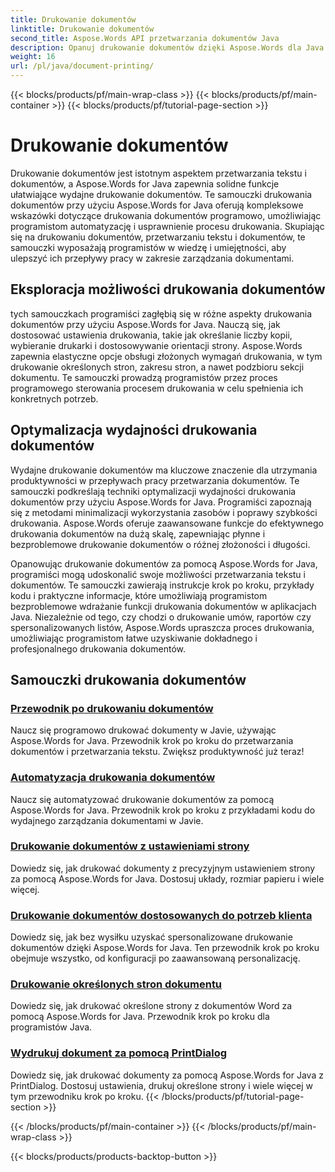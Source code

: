 ```yaml
---
title: Drukowanie dokumentów
linktitle: Drukowanie dokumentów
second_title: Aspose.Words API przetwarzania dokumentów Java
description: Opanuj drukowanie dokumentów dzięki Aspose.Words dla Java! Zautomatyzuj ustawienia drukowania, zoptymalizuj wydajność i uzyskaj profesjonalne rezultaty bez wysiłku.
weight: 16
url: /pl/java/document-printing/
---
```


{{< blocks/products/pf/main-wrap-class >}}
{{< blocks/products/pf/main-container >}}
{{< blocks/products/pf/tutorial-page-section >}}

# Drukowanie dokumentów


Drukowanie dokumentów jest istotnym aspektem przetwarzania tekstu i dokumentów, a Aspose.Words for Java zapewnia solidne funkcje ułatwiające wydajne drukowanie dokumentów. Te samouczki drukowania dokumentów przy użyciu Aspose.Words for Java oferują kompleksowe wskazówki dotyczące drukowania dokumentów programowo, umożliwiając programistom automatyzację i usprawnienie procesu drukowania. Skupiając się na drukowaniu dokumentów, przetwarzaniu tekstu i dokumentów, te samouczki wyposażają programistów w wiedzę i umiejętności, aby ulepszyć ich przepływy pracy w zakresie zarządzania dokumentami.

## Eksploracja możliwości drukowania dokumentów

tych samouczkach programiści zagłębią się w różne aspekty drukowania dokumentów przy użyciu Aspose.Words for Java. Nauczą się, jak dostosować ustawienia drukowania, takie jak określanie liczby kopii, wybieranie drukarki i dostosowywanie orientacji strony. Aspose.Words zapewnia elastyczne opcje obsługi złożonych wymagań drukowania, w tym drukowanie określonych stron, zakresu stron, a nawet podzbioru sekcji dokumentu. Te samouczki prowadzą programistów przez proces programowego sterowania procesem drukowania w celu spełnienia ich konkretnych potrzeb.

## Optymalizacja wydajności drukowania dokumentów

Wydajne drukowanie dokumentów ma kluczowe znaczenie dla utrzymania produktywności w przepływach pracy przetwarzania dokumentów. Te samouczki podkreślają techniki optymalizacji wydajności drukowania dokumentów przy użyciu Aspose.Words for Java. Programiści zapoznają się z metodami minimalizacji wykorzystania zasobów i poprawy szybkości drukowania. Aspose.Words oferuje zaawansowane funkcje do efektywnego drukowania dokumentów na dużą skalę, zapewniając płynne i bezproblemowe drukowanie dokumentów o różnej złożoności i długości.

Opanowując drukowanie dokumentów za pomocą Aspose.Words for Java, programiści mogą udoskonalić swoje możliwości przetwarzania tekstu i dokumentów. Te samouczki zawierają instrukcje krok po kroku, przykłady kodu i praktyczne informacje, które umożliwiają programistom bezproblemowe wdrażanie funkcji drukowania dokumentów w aplikacjach Java. Niezależnie od tego, czy chodzi o drukowanie umów, raportów czy spersonalizowanych listów, Aspose.Words upraszcza proces drukowania, umożliwiając programistom łatwe uzyskiwanie dokładnego i profesjonalnego drukowania dokumentów.

## Samouczki drukowania dokumentów

### [Przewodnik po drukowaniu dokumentów](./guide-to-document-printing/)
Naucz się programowo drukować dokumenty w Javie, używając Aspose.Words for Java. Przewodnik krok po kroku do przetwarzania dokumentów i przetwarzania tekstu. Zwiększ produktywność już teraz!
### [Automatyzacja drukowania dokumentów](./automating-document-printing/)
Naucz się automatyzować drukowanie dokumentów za pomocą Aspose.Words for Java. Przewodnik krok po kroku z przykładami kodu do wydajnego zarządzania dokumentami w Javie.
### [Drukowanie dokumentów z ustawieniami strony](./printing-documents-page-setup/)
Dowiedz się, jak drukować dokumenty z precyzyjnym ustawieniem strony za pomocą Aspose.Words for Java. Dostosuj układy, rozmiar papieru i wiele więcej.
### [Drukowanie dokumentów dostosowanych do potrzeb klienta](./customized-document-printing/)
Dowiedz się, jak bez wysiłku uzyskać spersonalizowane drukowanie dokumentów dzięki Aspose.Words for Java. Ten przewodnik krok po kroku obejmuje wszystko, od konfiguracji po zaawansowaną personalizację.
### [Drukowanie określonych stron dokumentu](./printing-specific-document-pages/)
Dowiedz się, jak drukować określone strony z dokumentów Word za pomocą Aspose.Words for Java. Przewodnik krok po kroku dla programistów Java.
### [Wydrukuj dokument za pomocą PrintDialog](./print-document-printdialog/)
Dowiedz się, jak drukować dokumenty za pomocą Aspose.Words for Java z PrintDialog. Dostosuj ustawienia, drukuj określone strony i wiele więcej w tym przewodniku krok po kroku.
{{< /blocks/products/pf/tutorial-page-section >}}

{{< /blocks/products/pf/main-container >}}
{{< /blocks/products/pf/main-wrap-class >}}

{{< blocks/products/products-backtop-button >}}
